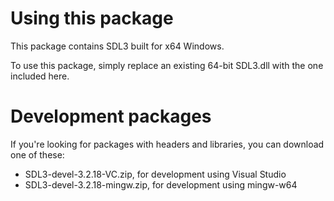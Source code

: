 
# Using this package

This package contains SDL3 built for x64 Windows.

To use this package, simply replace an existing 64-bit SDL3.dll with the one included here.

# Development packages

If you're looking for packages with headers and libraries, you can download one of these:
-  SDL3-devel-3.2.18-VC.zip, for development using Visual Studio
-  SDL3-devel-3.2.18-mingw.zip, for development using mingw-w64

